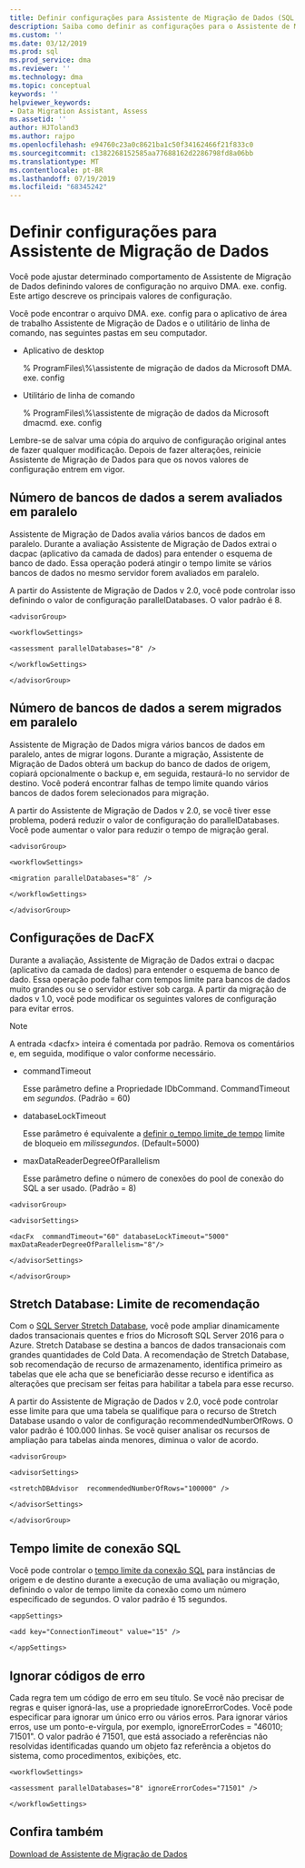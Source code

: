 ```yaml
---
title: Definir configurações para Assistente de Migração de Dados (SQL Server) | Microsoft Docs
description: Saiba como definir as configurações para o Assistente de Migração de Dados atualizando valores no arquivo de configuração
ms.custom: ''
ms.date: 03/12/2019
ms.prod: sql
ms.prod_service: dma
ms.reviewer: ''
ms.technology: dma
ms.topic: conceptual
keywords: ''
helpviewer_keywords:
- Data Migration Assistant, Assess
ms.assetid: ''
author: HJToland3
ms.author: rajpo
ms.openlocfilehash: e94760c23a0c8621ba1c50f34162466f21f833c0
ms.sourcegitcommit: c1382268152585aa77688162d2286798fd8a06bb
ms.translationtype: MT
ms.contentlocale: pt-BR
ms.lasthandoff: 07/19/2019
ms.locfileid: "68345242"
---
```

# <a name="configure-settings-for-data-migration-assistant"></a>Definir configurações para Assistente de Migração de Dados

Você pode ajustar determinado comportamento de Assistente de Migração de Dados definindo valores de configuração no arquivo DMA. exe. config. Este artigo descreve os principais valores de configuração.

Você pode encontrar o arquivo DMA. exe. config para o aplicativo de área de trabalho Assistente de Migração de Dados e o utilitário de linha de comando, nas seguintes pastas em seu computador.

- Aplicativo de desktop

  % ProgramFiles\\%\\assistente de migração de dados da Microsoft DMA. exe. config

- Utilitário de linha de comando

  % ProgramFiles\\%\\assistente de migração de dados da Microsoft dmacmd. exe. config 

Lembre-se de salvar uma cópia do arquivo de configuração original antes de fazer qualquer modificação. Depois de fazer alterações, reinicie Assistente de Migração de Dados para que os novos valores de configuração entrem em vigor.

## <a name="number-of-databases-to-assess-in-parallel"></a>Número de bancos de dados a serem avaliados em paralelo

Assistente de Migração de Dados avalia vários bancos de dados em paralelo. Durante a avaliação Assistente de Migração de Dados extrai o dacpac (aplicativo da camada de dados) para entender o esquema de banco de dado. Essa operação poderá atingir o tempo limite se vários bancos de dados no mesmo servidor forem avaliados em paralelo. 

A partir do Assistente de Migração de Dados v 2.0, você pode controlar isso definindo o valor de configuração parallelDatabases. O valor padrão é 8.

```
<advisorGroup>

<workflowSettings>

<assessment parallelDatabases="8" />

</workflowSettings>

</advisorGroup>
```




## <a name="number-of-databases-to-migrate-in-parallel"></a>Número de bancos de dados a serem migrados em paralelo

Assistente de Migração de Dados migra vários bancos de dados em paralelo, antes de migrar logons. Durante a migração, Assistente de Migração de Dados obterá um backup do banco de dados de origem, copiará opcionalmente o backup e, em seguida, restaurá-lo no servidor de destino. Você poderá encontrar falhas de tempo limite quando vários bancos de dados forem selecionados para migração. 

A partir do Assistente de Migração de Dados v 2.0, se você tiver esse problema, poderá reduzir o valor de configuração do parallelDatabases. Você pode aumentar o valor para reduzir o tempo de migração geral.

```
<advisorGroup>

<workflowSettings>

<migration parallelDatabases="8″ />

</workflowSettings>

</advisorGroup>
```


## <a name="dacfx-settings"></a>Configurações de DacFX

Durante a avaliação, Assistente de Migração de Dados extrai o dacpac (aplicativo da camada de dados) para entender o esquema de banco de dado. Essa operação pode falhar com tempos limite para bancos de dados muito grandes ou se o servidor estiver sob carga. A partir da migração de dados v 1.0, você pode modificar os seguintes valores de configuração para evitar erros. 

> [!NOTE]
> A entrada &lt;dacfx&gt; inteira é comentada por padrão. Remova os comentários e, em seguida, modifique o valor conforme necessário.

- commandTimeout

   Esse parâmetro define a Propriedade IDbCommand. CommandTimeout em *segundos*. (Padrão = 60)

- databaseLockTimeout

   Esse parâmetro é equivalente a [definir o\_tempo limite\_de tempo](../t-sql/statements/set-lock-timeout-transact-sql.md) limite de bloqueio em *milissegundos*. (Default=5000)

- maxDataReaderDegreeOfParallelism

  Esse parâmetro define o número de conexões do pool de conexão do SQL a ser usado. (Padrão = 8)

```
<advisorGroup>

<advisorSettings>

<dacFx  commandTimeout="60" databaseLockTimeout="5000"
maxDataReaderDegreeOfParallelism="8"/>

</advisorSettings>

</advisorGroup>
```

## <a name="stretch-database-recommendation-threshold"></a>Stretch Database: Limite de recomendação

Com o [SQL Server Stretch Database](https://docs.microsoft.com/sql/sql-server/stretch-database/stretch-database), você pode ampliar dinamicamente dados transacionais quentes e frios do Microsoft SQL Server 2016 para o Azure. Stretch Database se destina a bancos de dados transacionais com grandes quantidades de Cold Data. A recomendação de Stretch Database, sob recomendação de recurso de armazenamento, identifica primeiro as tabelas que ele acha que se beneficiarão desse recurso e identifica as alterações que precisam ser feitas para habilitar a tabela para esse recurso.

A partir do Assistente de Migração de Dados v 2.0, você pode controlar esse limite para que uma tabela se qualifique para o recurso de Stretch Database usando o valor de configuração recommendedNumberOfRows. O valor padrão é 100.000 linhas. Se você quiser analisar os recursos de ampliação para tabelas ainda menores, diminua o valor de acordo.

```
<advisorGroup>

<advisorSettings>

<stretchDBAdvisor  recommendedNumberOfRows="100000" />

</advisorSettings>

</advisorGroup>
```


## <a name="sql-connection-timeout"></a>Tempo limite de conexão SQL

Você pode controlar o [tempo limite da conexão SQL](https://msdn.microsoft.com/library/system.data.sqlclient.sqlconnection.connectiontimeout(v=vs.110).aspx) para instâncias de origem e de destino durante a execução de uma avaliação ou migração, definindo o valor de tempo limite da conexão como um número especificado de segundos. O valor padrão é 15 segundos.

```
<appSettings>

<add key="ConnectionTimeout" value="15" />

</appSettings>
```

## <a name="ignore-error-codes"></a>Ignorar códigos de erro

Cada regra tem um código de erro em seu título. Se você não precisar de regras e quiser ignorá-las, use a propriedade ignoreErrorCodes. Você pode especificar para ignorar um único erro ou vários erros. Para ignorar vários erros, use um ponto-e-vírgula, por exemplo, ignoreErrorCodes = "46010; 71501". O valor padrão é 71501, que está associado a referências não resolvidas identificadas quando um objeto faz referência a objetos do sistema, como procedimentos, exibições, etc.

```
<workflowSettings>

<assessment parallelDatabases="8" ignoreErrorCodes="71501" />

</workflowSettings>
```

## <a name="see-also"></a>Confira também

[Download de Assistente de Migração de Dados](https://www.microsoft.com/download/details.aspx?id=53595)
